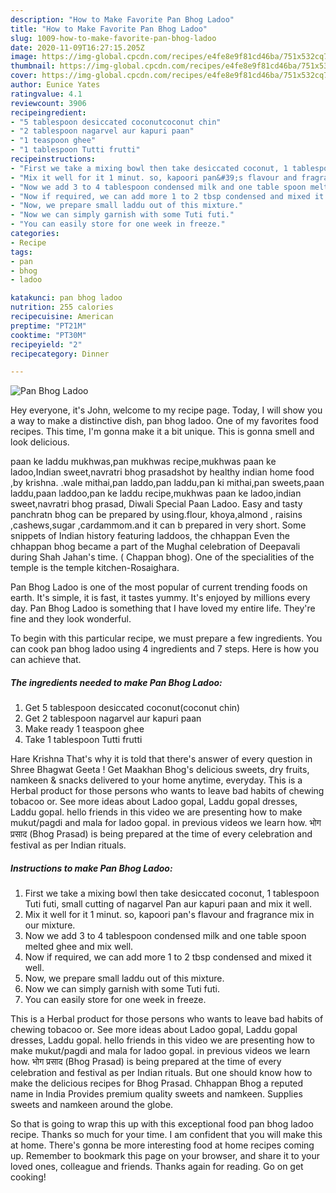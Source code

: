 ```yaml
---
description: "How to Make Favorite Pan Bhog Ladoo"
title: "How to Make Favorite Pan Bhog Ladoo"
slug: 1009-how-to-make-favorite-pan-bhog-ladoo
date: 2020-11-09T16:27:15.205Z
image: https://img-global.cpcdn.com/recipes/e4fe8e9f81cd46ba/751x532cq70/pan-bhog-ladoo-recipe-main-photo.jpg
thumbnail: https://img-global.cpcdn.com/recipes/e4fe8e9f81cd46ba/751x532cq70/pan-bhog-ladoo-recipe-main-photo.jpg
cover: https://img-global.cpcdn.com/recipes/e4fe8e9f81cd46ba/751x532cq70/pan-bhog-ladoo-recipe-main-photo.jpg
author: Eunice Yates
ratingvalue: 4.1
reviewcount: 3906
recipeingredient:
- "5 tablespoon desiccated coconutcoconut chin"
- "2 tablespoon nagarvel aur kapuri paan"
- "1 teaspoon ghee"
- "1 tablespoon Tutti frutti"
recipeinstructions:
- "First we take a mixing bowl then take desiccated coconut, 1 tablespoon Tuti futi, small cutting of nagarvel Pan aur kapuri paan and mix it well."
- "Mix it well for it 1 minut. so, kapoori pan&#39;s flavour and fragrance mix in our mixture."
- "Now we add 3 to 4 tablespoon condensed milk and one table spoon melted ghee and mix well."
- "Now if required, we can add more 1 to 2 tbsp condensed and mixed it well."
- "Now, we prepare small laddu out of this mixture."
- "Now we can simply garnish with some Tuti futi."
- "You can easily store for one week in freeze."
categories:
- Recipe
tags:
- pan
- bhog
- ladoo

katakunci: pan bhog ladoo 
nutrition: 255 calories
recipecuisine: American
preptime: "PT21M"
cooktime: "PT30M"
recipeyield: "2"
recipecategory: Dinner

---
```



![Pan Bhog Ladoo](https://img-global.cpcdn.com/recipes/e4fe8e9f81cd46ba/751x532cq70/pan-bhog-ladoo-recipe-main-photo.jpg)

Hey everyone, it's John, welcome to my recipe page. Today, I will show you a way to make a distinctive dish, pan bhog ladoo. One of my favorites food recipes. This time, I'm gonna make it a bit unique. This is gonna smell and look delicious.

paan ke laddu mukhwas,pan mukhwas recipe,mukhwas paan ke ladoo,Indian sweet,navratri bhog prasadshot by healthy indian home food ,by krishna. .wale mithai,pan laddo,pan laddu,pan ki mithai,pan sweets,paan laddu,paan laddoo,pan ke laddu recipe,mukhwas paan ke ladoo,indian sweet,navratri bhog prasad, Diwali Special Paan Ladoo. Easy and tasty panchratn bhog can be prepared by using.flour, khoya,almond , raisins ,cashews,sugar ,cardammom.and it can b prepared in very short. Some snippets of Indian history featuring laddoos, the chhappan Even the chhappan bhog became a part of the Mughal celebration of Deepavali during Shah Jahan&#39;s time. ( Chappan bhog). One of the specialities of the temple is the temple kitchen-Rosaighara.

Pan Bhog Ladoo is one of the most popular of current trending foods on earth. It's simple, it is fast, it tastes yummy. It's enjoyed by millions every day. Pan Bhog Ladoo is something that I have loved my entire life. They're fine and they look wonderful.


To begin with this particular recipe, we must prepare a few ingredients. You can cook pan bhog ladoo using 4 ingredients and 7 steps. Here is how you can achieve that.

<!--inarticleads1-->

##### The ingredients needed to make Pan Bhog Ladoo:

1. Get 5 tablespoon desiccated coconut(coconut chin)
1. Get 2 tablespoon nagarvel aur kapuri paan
1. Make ready 1 teaspoon ghee
1. Take 1 tablespoon Tutti frutti


Hare Krishna That&#39;s why it is told that there&#39;s answer of every question in Shree Bhagwat Geeta ! Get Maakhan Bhog&#39;s delicious sweets, dry fruits, namkeen &amp; snacks delivered to your home anytime, everyday. This is a Herbal product for those persons who wants to leave bad habits of chewing tobacoo or. See more ideas about Ladoo gopal, Laddu gopal dresses, Laddu gopal. hello friends in this video we are presenting how to make mukut/pagdi and mala for ladoo gopal. in previous videos we learn how. भोग प्रसाद (Bhog Prasad) is being prepared at the time of every celebration and festival as per Indian rituals. 

<!--inarticleads2-->

##### Instructions to make Pan Bhog Ladoo:

1. First we take a mixing bowl then take desiccated coconut, 1 tablespoon Tuti futi, small cutting of nagarvel Pan aur kapuri paan and mix it well.
1. Mix it well for it 1 minut. so, kapoori pan&#39;s flavour and fragrance mix in our mixture.
1. Now we add 3 to 4 tablespoon condensed milk and one table spoon melted ghee and mix well.
1. Now if required, we can add more 1 to 2 tbsp condensed and mixed it well.
1. Now, we prepare small laddu out of this mixture.
1. Now we can simply garnish with some Tuti futi.
1. You can easily store for one week in freeze.


This is a Herbal product for those persons who wants to leave bad habits of chewing tobacoo or. See more ideas about Ladoo gopal, Laddu gopal dresses, Laddu gopal. hello friends in this video we are presenting how to make mukut/pagdi and mala for ladoo gopal. in previous videos we learn how. भोग प्रसाद (Bhog Prasad) is being prepared at the time of every celebration and festival as per Indian rituals. But one should know how to make the delicious recipes for Bhog Prasad. Chhappan Bhog a reputed name in India Provides premium quality sweets and namkeen. Supplies sweets and namkeen around the globe. 

So that is going to wrap this up with this exceptional food pan bhog ladoo recipe. Thanks so much for your time. I am confident that you will make this at home. There's gonna be more interesting food at home recipes coming up. Remember to bookmark this page on your browser, and share it to your loved ones, colleague and friends. Thanks again for reading. Go on get cooking!
